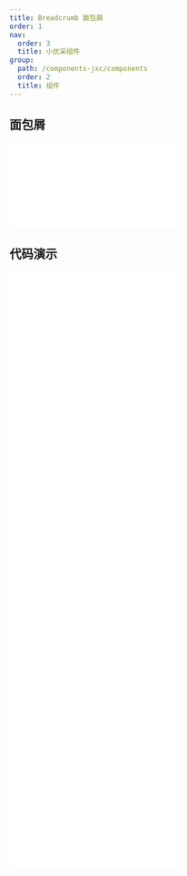 ```yaml
---
title: Breadcrumb 面包屑
order: 1
nav:
  order: 3
  title: 小优采组件
group:
  path: /components-jxc/components
  order: 2
  title: 组件
---
```


## 面包屑

<div>
<embed src="@docs-common/breadcrumb/index.md"></embed>
</div>
        
## 代码演示

<Row gutter=8>

  <Col span=12>
    
  <div class="code-box"><embed src="@abiz-rc-jxc/breadcrumb/demo/basic-breadcrumb-jxc.md"></embed></div>
          
  <div class="code-box"><embed src="@abiz-rc-jxc/breadcrumb/demo/router-4-breadcrumb-jxc.md"></embed></div>
          
  <div class="code-box"><embed src="@abiz-rc-jxc/breadcrumb/demo/overlay-breadcrumb-jxc.md"></embed></div>
          
  </Col>
          
  <Col span=12>
    
  <div class="code-box"><embed src="@abiz-rc-jxc/breadcrumb/demo/withIcon-breadcrumb-jxc.md"></embed></div>
          
  <div class="code-box"><embed src="@abiz-rc-jxc/breadcrumb/demo/separator-breadcrumb-jxc.md"></embed></div>
          
  <div class="code-box"><embed src="@abiz-rc-jxc/breadcrumb/demo/separator-indepent-breadcrumb-jxc.md"></embed></div>
          
  </Col>
          
</Row>
        
<div><embed src="@docs-common/breadcrumb/index-api.md"></embed><div>
        